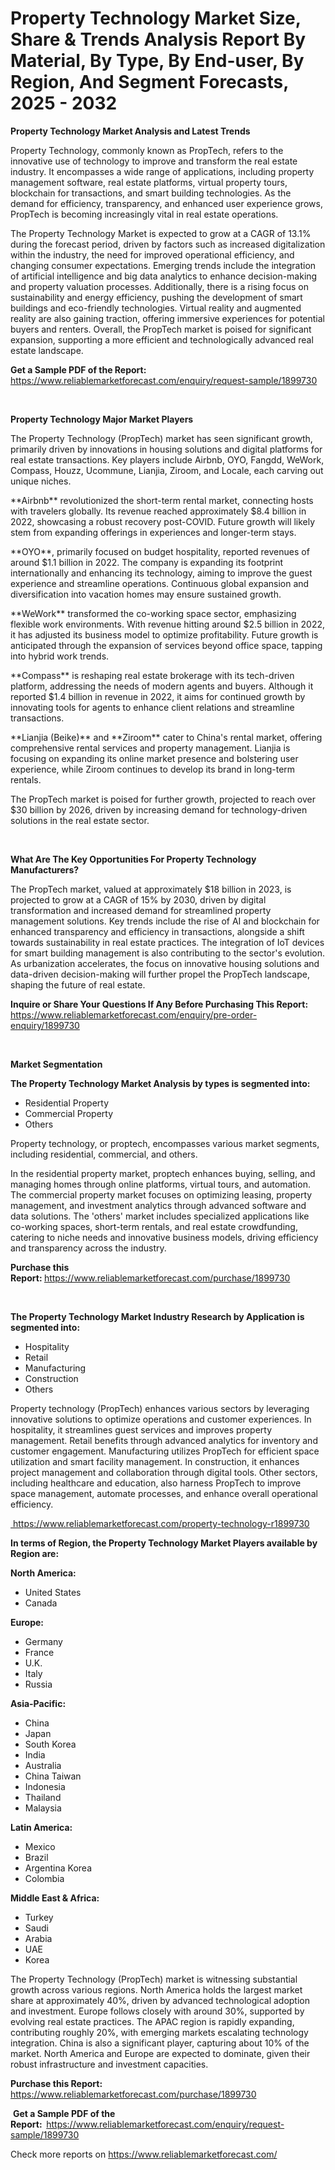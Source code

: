 <p><h1>Property Technology Market Size, Share & Trends Analysis Report By Material, By Type, By End-user, By Region, And Segment Forecasts, 2025 - 2032</h1></p><p><strong>Property Technology Market Analysis and Latest Trends</strong></p>
<p><p>Property Technology, commonly known as PropTech, refers to the innovative use of technology to improve and transform the real estate industry. It encompasses a wide range of applications, including property management software, real estate platforms, virtual property tours, blockchain for transactions, and smart building technologies. As the demand for efficiency, transparency, and enhanced user experience grows, PropTech is becoming increasingly vital in real estate operations.</p><p>The Property Technology Market is expected to grow at a CAGR of 13.1% during the forecast period, driven by factors such as increased digitalization within the industry, the need for improved operational efficiency, and changing consumer expectations. Emerging trends include the integration of artificial intelligence and big data analytics to enhance decision-making and property valuation processes. Additionally, there is a rising focus on sustainability and energy efficiency, pushing the development of smart buildings and eco-friendly technologies. Virtual reality and augmented reality are also gaining traction, offering immersive experiences for potential buyers and renters. Overall, the PropTech market is poised for significant expansion, supporting a more efficient and technologically advanced real estate landscape.</p></p>
<p><strong>Get a Sample PDF of the Report:&nbsp;</strong> <a href="https://www.reliablemarketforecast.com/enquiry/request-sample/1899730?utm_campaign=3108&utm_medium=2&utm_source=Github&utm_content=ia&utm_term=10032025&utm_id=property-technology">https://www.reliablemarketforecast.com/enquiry/request-sample/1899730</a></p>
<p>&nbsp;</p>
<p><strong>Property Technology Major Market Players</strong></p>
<p><p>The Property Technology (PropTech) market has seen significant growth, primarily driven by innovations in housing solutions and digital platforms for real estate transactions. Key players include Airbnb, OYO, Fangdd, WeWork, Compass, Houzz, Ucommune, Lianjia, Ziroom, and Locale, each carving out unique niches.</p><p>**Airbnb** revolutionized the short-term rental market, connecting hosts with travelers globally. Its revenue reached approximately $8.4 billion in 2022, showcasing a robust recovery post-COVID. Future growth will likely stem from expanding offerings in experiences and longer-term stays.</p><p>**OYO**, primarily focused on budget hospitality, reported revenues of around $1.1 billion in 2022. The company is expanding its footprint internationally and enhancing its technology, aiming to improve the guest experience and streamline operations. Continuous global expansion and diversification into vacation homes may ensure sustained growth.</p><p>**WeWork** transformed the co-working space sector, emphasizing flexible work environments. With revenue hitting around $2.5 billion in 2022, it has adjusted its business model to optimize profitability. Future growth is anticipated through the expansion of services beyond office space, tapping into hybrid work trends.</p><p>**Compass** is reshaping real estate brokerage with its tech-driven platform, addressing the needs of modern agents and buyers. Although it reported $1.4 billion in revenue in 2022, it aims for continued growth by innovating tools for agents to enhance client relations and streamline transactions.</p><p>**Lianjia (Beike)** and **Ziroom** cater to China's rental market, offering comprehensive rental services and property management. Lianjia is focusing on expanding its online market presence and bolstering user experience, while Ziroom continues to develop its brand in long-term rentals.</p><p>The PropTech market is poised for further growth, projected to reach over $30 billion by 2026, driven by increasing demand for technology-driven solutions in the real estate sector.</p></p>
<p>&nbsp;</p>
<p><strong>What Are The Key Opportunities For Property Technology Manufacturers?</strong></p>
<p><p>The PropTech market, valued at approximately $18 billion in 2023, is projected to grow at a CAGR of 15% by 2030, driven by digital transformation and increased demand for streamlined property management solutions. Key trends include the rise of AI and blockchain for enhanced transparency and efficiency in transactions, alongside a shift towards sustainability in real estate practices. The integration of IoT devices for smart building management is also contributing to the sector's evolution. As urbanization accelerates, the focus on innovative housing solutions and data-driven decision-making will further propel the PropTech landscape, shaping the future of real estate.</p></p>
<p><strong>Inquire or Share Your Questions If Any Before Purchasing This Report:</strong> <a href="https://www.reliablemarketforecast.com/enquiry/pre-order-enquiry/1899730?utm_campaign=3108&utm_medium=2&utm_source=Github&utm_content=ia&utm_term=10032025&utm_id=property-technology">https://www.reliablemarketforecast.com/enquiry/pre-order-enquiry/1899730</a></p>
<p>&nbsp;</p>
<p><strong>Market Segmentation</strong></p>
<p><strong>The Property Technology Market Analysis by types is segmented into:</strong></p>
<p><ul><li>Residential Property</li><li>Commercial Property</li><li>Others</li></ul></p>
<p><p>Property technology, or proptech, encompasses various market segments, including residential, commercial, and others. </p><p>In the residential property market, proptech enhances buying, selling, and managing homes through online platforms, virtual tours, and automation. The commercial property market focuses on optimizing leasing, property management, and investment analytics through advanced software and data solutions. The 'others' market includes specialized applications like co-working spaces, short-term rentals, and real estate crowdfunding, catering to niche needs and innovative business models, driving efficiency and transparency across the industry.</p></p>
<p><strong>Purchase this Report:&nbsp;</strong><a href="https://www.reliablemarketforecast.com/purchase/1899730?utm_campaign=3108&utm_medium=2&utm_source=Github&utm_content=ia&utm_term=10032025&utm_id=property-technology">https://www.reliablemarketforecast.com/purchase/1899730</a></p>
<p>&nbsp;</p>
<p><strong>The Property Technology Market Industry Research by Application is segmented into:</strong></p>
<p><ul><li>Hospitality</li><li>Retail</li><li>Manufacturing</li><li>Construction</li><li>Others</li></ul></p>
<p><p>Property technology (PropTech) enhances various sectors by leveraging innovative solutions to optimize operations and customer experiences. In hospitality, it streamlines guest services and improves property management. Retail benefits through advanced analytics for inventory and customer engagement. Manufacturing utilizes PropTech for efficient space utilization and smart facility management. In construction, it enhances project management and collaboration through digital tools. Other sectors, including healthcare and education, also harness PropTech to improve space management, automate processes, and enhance overall operational efficiency.</p></p>
<p><a href="https://www.reliablemarketforecast.com/property-technology-r1899730?utm_campaign=3108&utm_medium=2&utm_source=Github&utm_content=ia&utm_term=10032025&utm_id=property-technology">&nbsp;https://www.reliablemarketforecast.com/property-technology-r1899730</a></p>
<p><strong>In terms of Region, the Property Technology Market Players available by Region are:</strong></p>
<p>
    <p> <strong> North America: </strong>
        <ul>
            <li>United States</li>
            <li>Canada</li>
        </ul>
        </p> 
    <p> <strong> Europe: </strong>
        <ul>
            <li>Germany</li>
            <li>France</li>
            <li>U.K.</li>
            <li>Italy</li>
            <li>Russia</li>
        </ul>
        </p> 
    <p> <strong> Asia-Pacific: </strong>
        <ul>
            <li>China</li>
            <li>Japan</li>
            <li>South Korea</li>
            <li>India</li>
            <li>Australia</li>
            <li>China Taiwan</li>
            <li>Indonesia</li>
            <li>Thailand</li>
            <li>Malaysia</li>
        </ul>
        </p> 
    <p> <strong> Latin America: </strong>
        <ul>
            <li>Mexico</li>
            <li>Brazil</li>
            <li>Argentina Korea</li>
            <li>Colombia</li>
        </ul>
        </p> 
    <p> <strong> Middle East & Africa: </strong>
        <ul>
            <li>Turkey</li>
            <li>Saudi</li>
            <li>Arabia</li>
            <li>UAE</li>
            <li>Korea</li>
        </ul>
    </p>
    </p>
<p><p>The Property Technology (PropTech) market is witnessing substantial growth across various regions. North America holds the largest market share at approximately 40%, driven by advanced technological adoption and investment. Europe follows closely with around 30%, supported by evolving real estate practices. The APAC region is rapidly expanding, contributing roughly 20%, with emerging markets escalating technology integration. China is also a significant player, capturing about 10% of the market. North America and Europe are expected to dominate, given their robust infrastructure and investment capacities.</p></p>
<p><strong>Purchase this Report: </strong><a href="https://www.reliablemarketforecast.com/purchase/1899730?utm_campaign=3108&utm_medium=2&utm_source=Github&utm_content=ia&utm_term=10032025&utm_id=property-technology">https://www.reliablemarketforecast.com/purchase/1899730</a></p>
<p>&nbsp;<strong>Get a Sample PDF of the Report:&nbsp;&nbsp;</strong><a href="https://www.reliablemarketforecast.com/enquiry/request-sample/1899730?utm_campaign=3108&utm_medium=2&utm_source=Github&utm_content=ia&utm_term=10032025&utm_id=property-technology">https://www.reliablemarketforecast.com/enquiry/request-sample/1899730</a></p>
<p><strong></strong></p>
<p>Check more reports on <a href="https://www.reliablemarketforecast.com/?utm_campaign=3108&utm_medium=2&utm_source=Github&utm_content=ia&utm_term=10032025&utm_id=property-technology">https://www.reliablemarketforecast.com/</a></p>